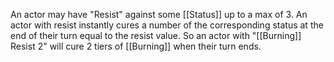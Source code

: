 An actor may have "Resist" against some [[Status]] up to a max of 3. An actor with resist instantly cures a number of the corresponding status at the end of their turn equal to the resist value. So an actor with 
"[[Burning]] Resist 2" will cure 2 tiers of [[Burning]] when their turn ends.